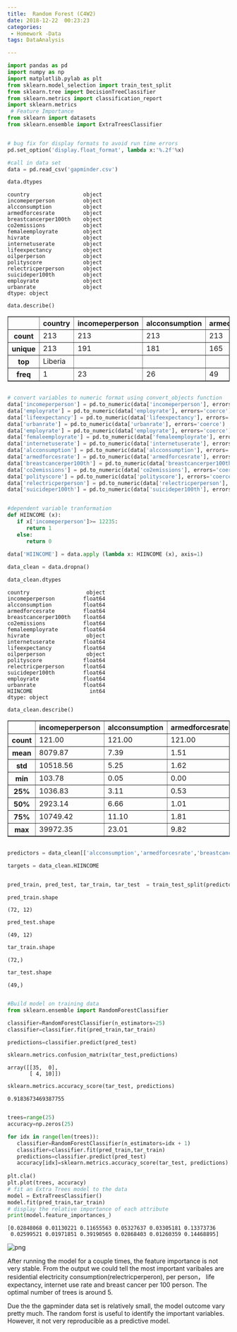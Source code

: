 ```yaml
---
title:  Random Forest (C4W2)
date: 2018-12-22  00:23:23
categories:
 - Homework -Data
tags: DataAnalysis

---
```




```python
import pandas as pd
import numpy as np
import matplotlib.pylab as plt
from sklearn.model_selection import train_test_split
from sklearn.tree import DecisionTreeClassifier
from sklearn.metrics import classification_report
import sklearn.metrics
 # Feature Importance
from sklearn import datasets
from sklearn.ensemble import ExtraTreesClassifier


# bug fix for display formats to avoid run time errors
pd.set_option('display.float_format', lambda x:'%.2f'%x)

#call in data set
data = pd.read_csv('gapminder.csv')

data.dtypes

```




    country                 object
    incomeperperson         object
    alcconsumption          object
    armedforcesrate         object
    breastcancerper100th    object
    co2emissions            object
    femaleemployrate        object
    hivrate                 object
    internetuserate         object
    lifeexpectancy          object
    oilperperson            object
    polityscore             object
    relectricperperson      object
    suicideper100th         object
    employrate              object
    urbanrate               object
    dtype: object




```python
data.describe()
```



<table border="1" class="dataframe">
  <thead>
    <tr style="text-align: right;">
      <th></th>
      <th>country</th>
      <th>incomeperperson</th>
      <th>alcconsumption</th>
      <th>armedforcesrate</th>
      <th>breastcancerper100th</th>
      <th>co2emissions</th>
      <th>femaleemployrate</th>
      <th>hivrate</th>
      <th>internetuserate</th>
      <th>lifeexpectancy</th>
      <th>oilperperson</th>
      <th>polityscore</th>
      <th>relectricperperson</th>
      <th>suicideper100th</th>
      <th>employrate</th>
      <th>urbanrate</th>
    </tr>
  </thead>
  <tbody>
    <tr>
      <th>count</th>
      <td>213</td>
      <td>213</td>
      <td>213</td>
      <td>213</td>
      <td>213</td>
      <td>213</td>
      <td>213</td>
      <td>213</td>
      <td>213</td>
      <td>213</td>
      <td>213</td>
      <td>213</td>
      <td>213</td>
      <td>213</td>
      <td>213</td>
      <td>213</td>
    </tr>
    <tr>
      <th>unique</th>
      <td>213</td>
      <td>191</td>
      <td>181</td>
      <td>165</td>
      <td>137</td>
      <td>201</td>
      <td>154</td>
      <td>47</td>
      <td>193</td>
      <td>190</td>
      <td>64</td>
      <td>22</td>
      <td>133</td>
      <td>192</td>
      <td>140</td>
      <td>195</td>
    </tr>
    <tr>
      <th>top</th>
      <td>Liberia</td>
      <td></td>
      <td></td>
      <td></td>
      <td></td>
      <td></td>
      <td></td>
      <td></td>
      <td></td>
      <td></td>
      <td></td>
      <td></td>
      <td></td>
      <td></td>
      <td></td>
      <td></td>
    </tr>
    <tr>
      <th>freq</th>
      <td>1</td>
      <td>23</td>
      <td>26</td>
      <td>49</td>
      <td>40</td>
      <td>13</td>
      <td>35</td>
      <td>66</td>
      <td>21</td>
      <td>22</td>
      <td>150</td>
      <td>52</td>
      <td>77</td>
      <td>22</td>
      <td>35</td>
      <td>10</td>
    </tr>
  </tbody>
</table>





```python

# convert variables to numeric format using convert_objects function
data['incomeperperson'] = pd.to_numeric(data['incomeperperson'], errors='coerce')
data['employrate'] = pd.to_numeric(data['employrate'], errors='coerce')
data['lifeexpectancy'] = pd.to_numeric(data['lifeexpectancy'], errors='coerce')
data['urbanrate'] = pd.to_numeric(data['urbanrate'], errors='coerce')
data['employrate'] = pd.to_numeric(data['employrate'], errors='coerce')
data['femaleemployrate'] = pd.to_numeric(data['femaleemployrate'], errors='coerce')
data['internetuserate'] = pd.to_numeric(data['internetuserate'], errors='coerce')
data['alcconsumption'] = pd.to_numeric(data['alcconsumption'], errors='coerce')
data['armedforcesrate'] = pd.to_numeric(data['armedforcesrate'], errors='coerce')
data['breastcancerper100th'] = pd.to_numeric(data['breastcancerper100th'], errors='coerce')
data['co2emissions'] = pd.to_numeric(data['co2emissions'], errors='coerce')
data['polityscore'] = pd.to_numeric(data['polityscore'], errors='coerce')
data['relectricperperson'] = pd.to_numeric(data['relectricperperson'], errors='coerce')
data['suicideper100th'] = pd.to_numeric(data['suicideper100th'], errors='coerce')


#dependent variable tranformation
def HIINCOME (x):
   if x['incomeperperson']>= 12235:
      return 1
   else: 
      return 0
  
data['HIINCOME'] = data.apply (lambda x: HIINCOME (x), axis=1)

data_clean = data.dropna()

data_clean.dtypes
```




    country                  object
    incomeperperson         float64
    alcconsumption          float64
    armedforcesrate         float64
    breastcancerper100th    float64
    co2emissions            float64
    femaleemployrate        float64
    hivrate                  object
    internetuserate         float64
    lifeexpectancy          float64
    oilperperson             object
    polityscore             float64
    relectricperperson      float64
    suicideper100th         float64
    employrate              float64
    urbanrate               float64
    HIINCOME                  int64
    dtype: object




```python
data_clean.describe()

```



<table border="1" class="dataframe">
  <thead>
    <tr style="text-align: right;">
      <th></th>
      <th>incomeperperson</th>
      <th>alcconsumption</th>
      <th>armedforcesrate</th>
      <th>breastcancerper100th</th>
      <th>co2emissions</th>
      <th>femaleemployrate</th>
      <th>internetuserate</th>
      <th>lifeexpectancy</th>
      <th>polityscore</th>
      <th>relectricperperson</th>
      <th>suicideper100th</th>
      <th>employrate</th>
      <th>urbanrate</th>
      <th>HIINCOME</th>
    </tr>
  </thead>
  <tbody>
    <tr>
      <th>count</th>
      <td>121.00</td>
      <td>121.00</td>
      <td>121.00</td>
      <td>121.00</td>
      <td>121.00</td>
      <td>121.00</td>
      <td>121.00</td>
      <td>121.00</td>
      <td>121.00</td>
      <td>121.00</td>
      <td>121.00</td>
      <td>121.00</td>
      <td>121.00</td>
      <td>121.00</td>
    </tr>
    <tr>
      <th>mean</th>
      <td>8079.87</td>
      <td>7.39</td>
      <td>1.51</td>
      <td>40.35</td>
      <td>8173718515.15</td>
      <td>46.06</td>
      <td>38.11</td>
      <td>71.38</td>
      <td>4.31</td>
      <td>1108.81</td>
      <td>9.83</td>
      <td>57.74</td>
      <td>60.92</td>
      <td>0.23</td>
    </tr>
    <tr>
      <th>std</th>
      <td>10518.56</td>
      <td>5.25</td>
      <td>1.62</td>
      <td>23.60</td>
      <td>32754566375.00</td>
      <td>13.57</td>
      <td>27.48</td>
      <td>8.70</td>
      <td>6.34</td>
      <td>1618.50</td>
      <td>6.38</td>
      <td>9.27</td>
      <td>20.10</td>
      <td>0.42</td>
    </tr>
    <tr>
      <th>min</th>
      <td>103.78</td>
      <td>0.05</td>
      <td>0.00</td>
      <td>3.90</td>
      <td>7315000.00</td>
      <td>12.40</td>
      <td>0.72</td>
      <td>48.40</td>
      <td>-10.00</td>
      <td>0.00</td>
      <td>0.20</td>
      <td>37.40</td>
      <td>15.10</td>
      <td>0.00</td>
    </tr>
    <tr>
      <th>25%</th>
      <td>1036.83</td>
      <td>3.11</td>
      <td>0.53</td>
      <td>23.40</td>
      <td>188268666.67</td>
      <td>39.20</td>
      <td>12.33</td>
      <td>67.71</td>
      <td>0.00</td>
      <td>213.06</td>
      <td>4.96</td>
      <td>51.20</td>
      <td>48.36</td>
      <td>0.00</td>
    </tr>
    <tr>
      <th>50%</th>
      <td>2923.14</td>
      <td>6.66</td>
      <td>1.01</td>
      <td>33.00</td>
      <td>999874333.33</td>
      <td>47.50</td>
      <td>35.85</td>
      <td>73.49</td>
      <td>7.00</td>
      <td>537.10</td>
      <td>8.97</td>
      <td>58.20</td>
      <td>63.30</td>
      <td>0.00</td>
    </tr>
    <tr>
      <th>75%</th>
      <td>10749.42</td>
      <td>11.10</td>
      <td>1.81</td>
      <td>51.60</td>
      <td>4200940333.33</td>
      <td>53.80</td>
      <td>62.47</td>
      <td>77.69</td>
      <td>9.00</td>
      <td>1411.23</td>
      <td>13.09</td>
      <td>63.10</td>
      <td>74.50</td>
      <td>0.00</td>
    </tr>
    <tr>
      <th>max</th>
      <td>39972.35</td>
      <td>23.01</td>
      <td>9.82</td>
      <td>101.10</td>
      <td>334220872333.33</td>
      <td>82.20</td>
      <td>93.28</td>
      <td>83.39</td>
      <td>10.00</td>
      <td>11154.76</td>
      <td>33.34</td>
      <td>80.70</td>
      <td>100.00</td>
      <td>1.00</td>
    </tr>
  </tbody>
</table>





```python

predictors = data_clean[['alcconsumption','armedforcesrate','breastcancerper100th','co2emissions','polityscore','relectricperperson','suicideper100th','urbanrate', 'internetuserate','employrate', 'femaleemployrate','lifeexpectancy']]

targets = data_clean.HIINCOME


pred_train, pred_test, tar_train, tar_test  = train_test_split(predictors, targets, test_size=.4)

```


```python
pred_train.shape

```




    (72, 12)




```python
pred_test.shape
```




    (49, 12)




```python
tar_train.shape
```




    (72,)




```python
tar_test.shape
```




    (49,)




```python

#Build model on training data
from sklearn.ensemble import RandomForestClassifier

classifier=RandomForestClassifier(n_estimators=25)
classifier=classifier.fit(pred_train,tar_train)

predictions=classifier.predict(pred_test)

sklearn.metrics.confusion_matrix(tar_test,predictions)

```




    array([[35,  0],
           [ 4, 10]])




```python
sklearn.metrics.accuracy_score(tar_test, predictions)

```




    0.9183673469387755




```python

trees=range(25)
accuracy=np.zeros(25)

for idx in range(len(trees)):
   classifier=RandomForestClassifier(n_estimators=idx + 1)
   classifier=classifier.fit(pred_train,tar_train)
   predictions=classifier.predict(pred_test)
   accuracy[idx]=sklearn.metrics.accuracy_score(tar_test, predictions)
   
plt.cla()
plt.plot(trees, accuracy)
# fit an Extra Trees model to the data
model = ExtraTreesClassifier()
model.fit(pred_train,tar_train)
# display the relative importance of each attribute
print(model.feature_importances_)
```

    [0.02848068 0.01130221 0.11655563 0.05327637 0.03305181 0.13373736
     0.02599521 0.01971851 0.39190565 0.02868403 0.01260359 0.14468895]





![png](http://img.luhaoip.com/images/2018-12-22-090007.jpg)



After running the model for a couple times, the feature importance is not very stable. From the output we could tell the most important varibales are residential electricity consumption(relectricperperon), per person， life expectancy, internet use rate and breast cancer per 100 person. The optimal number of trees is around 5. 

Due the the gapminder data set is relatively small, the model outcome vary pretty much. The random forst is useful to identify the important variables. However, it not very reproducible as a predictive model.

